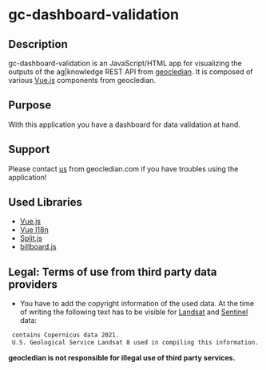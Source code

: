 # gc-dashboard-validation
## Description
gc-dashboard-validation is an JavaScript/HTML app for visualizing the outputs of the ag|knowledge REST API from [geocledian](https://www.geocledian.com).
It is composed of various [Vue.js](https://www.vuejs.org) components from geocledian.

## Purpose
With this application you have a dashboard for data validation at hand.

## Support
Please contact [us](mailto:info@geocledian.com) from geocledian.com if you have troubles using the application!

## Used Libraries
- [Vue.js](https://www.vuejs.org)
- [Vue I18n](https://kazupon.github.io/vue-i18n/)
- [Split.js](https://split.js.org/)
- [billboard.js](https://naver.github.io/billboard.js/)

## Legal: Terms of use from third party data providers
- You have to add the copyright information of the used data. At the time of writing the following text has to be visible for [Landsat](https://www.usgs.gov/information-policies-and-instructions/crediting-usgs) and [Sentinel](https://scihub.copernicus.eu/twiki/pub/SciHubWebPortal/TermsConditions/TC_Sentinel_Data_31072014.pdf) data:

```html
 contains Copernicus data 2021.
 U.S. Geological Service Landsat 8 used in compiling this information.
```

**geocledian is not responsible for illegal use of third party services.**